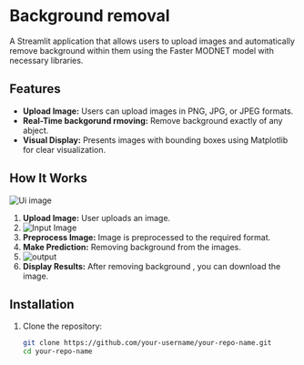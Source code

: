 # Background removal 

A Streamlit application that allows users to upload images and automatically remove background within them using the Faster MODNET model with necessary libraries.

## Features

- **Upload Image:** Users can upload images in PNG, JPG, or JPEG formats.
- **Real-Time backgorund rmoving:** Remove background exactly of any abject.
- **Visual Display:** Presents images with bounding boxes using Matplotlib for clear visualization.

## How It Works
 ![Ui image](Ui.png)
1. **Upload Image:** User uploads an image.
2.  ![Input Image](input.png)
3. **Preprocess Image:** Image is preprocessed to the required format.
4. **Make Prediction:** Removing background from the images.
5.  ![output](output.png)
6. **Display Results:** After removing background , you can download the image.

## Installation

1. Clone the repository:
   ```bash
   git clone https://github.com/your-username/your-repo-name.git
   cd your-repo-name
